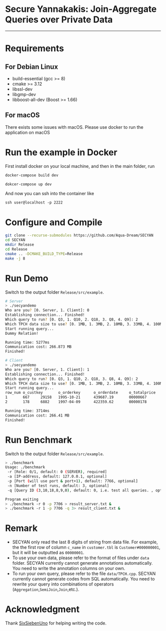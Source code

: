 # Secure Yannakakis: Join-Aggregate Queries over Private Data

--------------------------------------------------------------------------------

# Requirements
## For Debian Linux
 - build-essential (gcc >= 8)
 - cmake >= 3.12
 - libssl-dev
 - libgmp-dev
 - libboost-all-dev (Boost >= 1.66)

## For macOS

There exists some issues with macOS. Please use docker to run the application on macOS

# Run the example in Docker

First install docker on your local machine, and then in the main folder, run
```bash
docker-compose build dev
```
```bash
dokcer-compose up dev
```

And now you can ssh into the container like
```
ssh user@localhost -p 2222
```


# Configure and Compile
``` bash
git clone --recurse-submodules https://github.com/Aqua-Dream/SECYAN
cd SECYAN
mkdir Release
cd Release
cmake .. -DCMAKE_BUILD_TYPE=Release
make -j 8
```

# Run Demo
Switch to the output folder `Release/src/example`.
``` bash
# Server
> ./secyandemo
Who are you? [0. Server, 1. Client]: 0
Establishing connection... Finished!
Which query to run? [0. Q3, 1. Q10, 2. Q18, 3. Q8, 4. Q9]: 2
Which TPCH data size to use? [0. 1MB, 1. 3MB, 2. 10MB, 3. 33MB, 4. 100MB]: 2
Start running query...
Dummy Relation!

Running time: 5277ms
Communication cost: 266.873 MB
Finished!
```
``` bash
# Client
> ./secyandemo
Who are you? [0. Server, 1. Client]: 1
Establishing connection... Finished!
Which query to run? [0. Q3, 1. Q10, 2. Q18, 3. Q8, 4. Q9]: 2
Which TPCH data size to use? [0. 1MB, 1. 3MB, 2. 10MB, 3. 33MB, 4. 100MB]: 2
Start running query...
row_num o_custkey       o_orderkey      o_orderdate     o_totalprice    c_name annotation
1       667     29158   1995-10-21      439687.19       00000667        305
2       178     6882    1997-04-09      422359.62       00000178        303

Running time: 3714ms
Communication cost: 266.41 MB
Finished!
```

# Run Benchmark
Switch to the output folder `Release/src/example`.
``` bash
> ./benchmark
Usage: ./benchmark
 -r [Role: 0/1, default: 0 (SERVER), required]
 -a [IP-address, default: 127.0.0.1, optional]
 -p [Port (will use port & port+1), default: 7766, optional]
 -n [Number of test runs, default: 3, optional]
 -q [Query ID (3,10,18,8,9,0), default: 0, i.e. test all queries. , optional]

Program exiting
> ./benchmark -r 0 -p 7706 > result_server.txt &
> ./benchmark -r 1 -p 7706 -q 3> result_client.txt &
```

# Remark
 - SECYAN only read the last 8 digits of string from data file. For example, the the first row of column `c_name` in `customer.tbl` is `Customer#000000001`, but it will be outputted as `00000001`.
 - To use your own data, please refer to the format of files under `data` folder. SECYAN currently cannot generate annotations automatically. You need to write the annotation columns on your own.
 - To run your own query, please refer to the file `data/TPCH.cpp`. SECYAN currently cannot generate codes from SQL automatically. You need to rewrite your query into combinations of operators (`Aggregation`,`SemiJoin`,`Join`,etc.).

# Acknowledgment
Thank [SixSiebenUno](https://github.com/SixSiebenUno) for helping writing the code.
